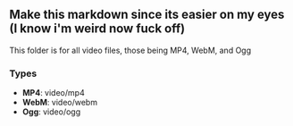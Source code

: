 ## Make this markdown since its easier on my eyes (I know i'm weird now fuck off)

This folder is for all video files, those being MP4, WebM, and Ogg
### Types
* **MP4**:
video/mp4
* **WebM**:
video/webm
* **Ogg**:
video/ogg